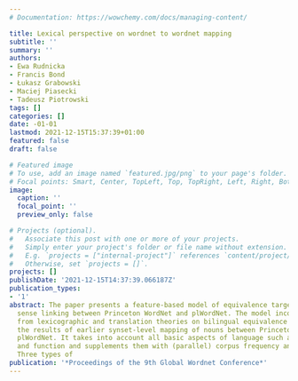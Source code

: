 ```yaml
---
# Documentation: https://wowchemy.com/docs/managing-content/

title: Lexical perspective on wordnet to wordnet mapping
subtitle: ''
summary: ''
authors:
- Ewa Rudnicka
- Francis Bond
- Łukasz Grabowski
- Maciej Piasecki
- Tadeusz Piotrowski
tags: []
categories: []
date: -01-01
lastmod: 2021-12-15T15:37:39+01:00
featured: false
draft: false

# Featured image
# To use, add an image named `featured.jpg/png` to your page's folder.
# Focal points: Smart, Center, TopLeft, Top, TopRight, Left, Right, BottomLeft, Bottom, BottomRight.
image:
  caption: ''
  focal_point: ''
  preview_only: false

# Projects (optional).
#   Associate this post with one or more of your projects.
#   Simply enter your project's folder or file name without extension.
#   E.g. `projects = ["internal-project"]` references `content/project/deep-learning/index.md`.
#   Otherwise, set `projects = []`.
projects: []
publishDate: '2021-12-15T14:37:39.066187Z'
publication_types:
- '1'
abstract: The paper presents a feature-based model of equivalence targeted at (manual)
  sense linking between Princeton WordNet and plWordNet. The model incorporates insights
  from lexicographic and translation theories on bilingual equivalence and draws on
  the results of earlier synset-level mapping of nouns between Princeton WordNet and
  plWordNet. It takes into account all basic aspects of language such as form, meaning
  and function and supplements them with (parallel) corpus frequency and translatability.
  Three types of
publication: '*Proceedings of the 9th Global Wordnet Conference*'
---
```

